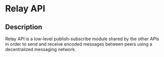 # Relay API

## Description

Relay API is a low-level publish-subscribe module shared by the other APIs in order to send and receive encoded messages between peers using a decentralized messaging network.